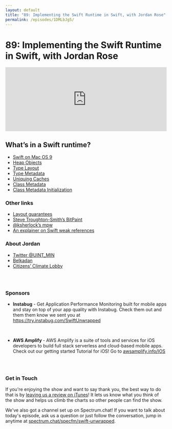 ```yaml
---
layout: default
title: "89: Implementing the Swift Runtime in Swift, with Jordan Rose"
permalink: /episodes/1DMLbJg5/
---
```


# 89: Implementing the Swift Runtime in Swift, with Jordan Rose

<iframe frameBorder="0" height="200px" scrolling="no" seamless src="https://player.simplecast.com/4eaaf04a-3e8b-4ab7-96ca-84e0f622062f" width="100%"></iframe>

<h2>What’s in a Swift runtime?</h2><ul><li><a href="https://belkadan.com/blog/2020/04/Swift-on-Mac-OS-9/">Swift on Mac OS 9</a></li><li><a href="https://belkadan.com/blog/2020/08/Swift-Runtime-Heap-Objects/">Heap Objects</a></li><li><a href="https://belkadan.com/blog/2020/09/Swift-Runtime-Type-Layout/">Type Layout</a></li><li><a href="https://belkadan.com/blog/2020/09/Swift-Runtime-Type-Metadata/">Type Metadata</a></li><li><a href="https://belkadan.com/blog/2020/09/Swift-Runtime-Uniquing-Caches/">Uniquing Caches</a></li><li><a href="https://belkadan.com/blog/2020/09/Swift-Runtime-Class-Metadata/">Class Metadata</a></li><li><a href="https://belkadan.com/blog/2020/10/Swift-Runtime-Class-Metadata-Initialization/">Class Metadata Initialization</a></li></ul><h3>Other links</h3><ul><li><a href="https://forums.swift.org/t/guarantee-in-memory-tuple-layout-or-dont/40122">Layout guarantees</a></li><li><a href="https://www.highcaffeinecontent.com/blog/20150124-MPW,-Carbon-and-building-Classic-Mac-OS-apps-in-OS-X">Steve Troughton-Smith’s BitPaint</a></li><li><a href="https://github.com/ksherlock/mpw">@ksherlock’s mpw</a></li><li><a href="https://mikeash.com/pyblog/friday-qa-2017-09-22-swift-4-weak-references.html">An explainer on Swift weak references</a></li></ul><h3>About Jordan</h3><ul><li><a href="https://twitter.com/UINT_MIN">Twitter @UINT_MIN</a></li><li><a href="https://belkadan.com">Belkadan</a></li><li><a href="https://citizensclimatelobby.org">Citizens’ Climate Lobby</a></li></ul><h3> </h3><h3>Sponsors</h3><ul><li><strong>Instabug</strong> - Get Application Performance Monitoring built for mobile apps and stay on top of your app quality with Instabug. Check them out and them them know we sent you at <a href="https://try.instabug.com/SwiftUnwrapped">https://try.instabug.com/SwiftUnwrapped</a></li></ul><p> </p><ul><li><strong>AWS Amplify </strong>- AWS Amplify is a suite of tools and services for iOS developers to build full stack serverless and cloud-based mobile apps. Check out our getting started Tutorial for iOS! Go to <a href="https://aws.amazon.com/getting-started/hands-on/build-ios-app-amplify/">awsamplify.info/IOS</a></li></ul><h3> </h3><h3>Get in Touch</h3><p>If you're enjoying the show and want to say thank you, the best way to do that is by <a href="https://itunes.apple.com/us/podcast/swift-unwrapped/id1209817203?mt=2">leaving us a review on iTunes</a>! It lets us know what you think of the show and helps us climb the charts so other people can find the show.</p><p>We've also got a channel set up on Spectrum.chat! If you want to talk about today's episode, ask us a question or just follow the conversation, jump in anytime at <a href="https://spectrum.chat/specfm/swift-unwrapped">spectrum.chat/specfm/swift-unwrapped</a>.</p>
